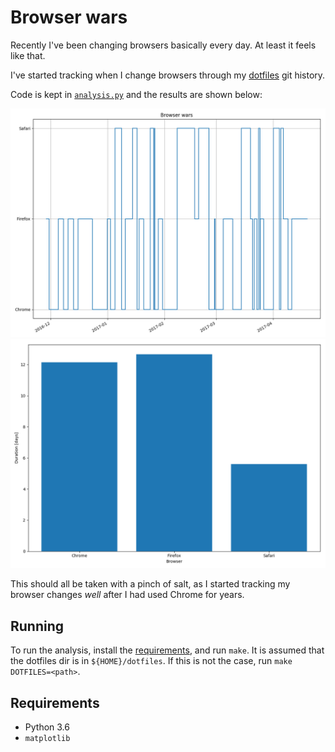 # Browser wars

Recently I've been changing browsers basically every day. At least it feels like that.

I've started tracking when I change browsers through my [dotfiles][1] git history.

Code is kept in [`analysis.py`][2] and the results are shown below:

![Results](browser-wars.png)
![Results in bar chart form](browser-bars.png)

This should all be taken with a pinch of salt, as I started tracking my browser changes _well_ after I had used Chrome for years.

## Running

To run the analysis, install the [requirements](#requirements), and run `make`.
It is assumed that the dotfiles dir is in `${HOME}/dotfiles`. If this is not
the case, run `make DOTFILES=<path>`.

## Requirements

* Python 3.6
* `matplotlib`


[1]: https://github.com/mindriot101/dotfiles
[2]: https://github.com/mindriot101/browser-wars/blob/master/analysis.py
